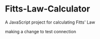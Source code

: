 # Fitts-Law-Calculator
A JavaScript project for calculating Fitts' Law

making a change to test connection
